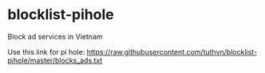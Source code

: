 # blocklist-pihole

Block ad services in Vietnam

Use this link for pi hole: https://raw.githubusercontent.com/tuthvn/blocklist-pihole/master/blocks_ads.txt
